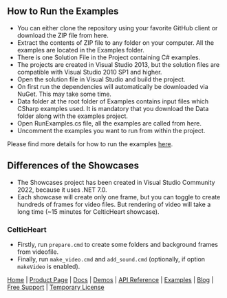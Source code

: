 ## How to Run the Examples

+ You can either clone the repository using your favorite GitHub client or download the ZIP file from here.
+ Extract the contents of ZIP file to any folder on your computer. All the examples are located in the Examples folder.
+ There is one Solution File in the Project containing C# examples.
+ The projects are created in Visual Studio 2013, but the solution files are compatible with Visual Studio 2010 SP1 and higher.
+ Open the solution file in Visual Studio and build the project.
+ On first run the dependencies will automatically be downloaded via NuGet. This may take some time.
+ Data folder at the root folder of Examples contains input files which CSharp examples used. It is mandatory that you download the Data folder along with the examples project.
+ Open RunExamples.cs file, all the examples are called from here.
+ Uncomment the examples you want to run from within the project.

Please find more details for how to run the examples [here](https://docs.aspose.com/drawing/net/how-to-run-the-examples/).

## Differences of the Showcases

+ The Showcases project has been created in Visual Studio Community 2022, because it uses .NET 7.0.
+ Each showcase will create only one frame, but you can toggle to create hundreds of frames for video files. But rendering of video will take a long time (~15 minutes for CelticHeart showcase).

### CelticHeart

+ Firstly, run `prepare.cmd` to create some folders and background frames from videofile.
+ Finally, run `make_video.cmd` and `add_sound.cmd` (optionally, if option `makeVideo` is enabled).

[Home](https://www.aspose.com/) | [Product Page](https://products.aspose.com/drawing/net) | [Docs](https://docs.aspose.com/drawing/net/) | [Demos](https://products.aspose.app/drawing/family) | [API Reference](https://apireference.aspose.com/drawing/net) | [Examples](https://github.com/aspose-drawing/Aspose.Drawing-for-.NET/tree/master/Examples) | [Blog](https://blog.aspose.com/category/drawing/) | [Free Support](https://forum.aspose.com/c/drawing) | [Temporary License](https://purchase.aspose.com/temporary-license)
